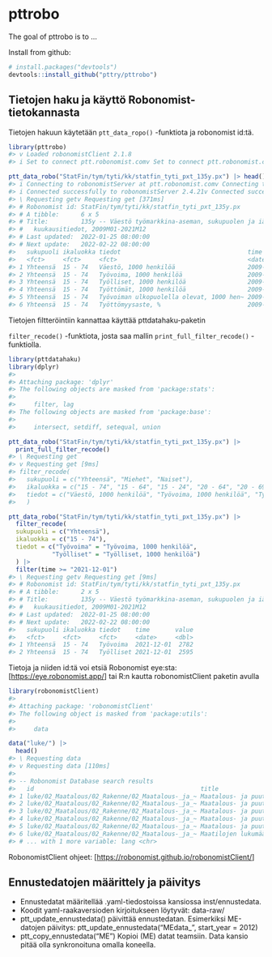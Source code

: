 
<!-- README.md is generated from README.Rmd. Please edit that file -->

# pttrobo

<!-- badges: start -->
<!-- badges: end -->

The goal of pttrobo is to …

Install from github:

``` r
# install.packages("devtools")
devtools::install_github("pttry/pttrobo")
```

## Tietojen haku ja käyttö Robonomist-tietokannasta

Tietojen hakuun käytetään `ptt_data_ropo()` -funktiota ja robonomist
id:tä.

``` r
library(pttrobo)
#> v Loaded robonomistClient 2.1.8
#> i Set to connect ptt.robonomist.comv Set to connect ptt.robonomist.com [33ms]

ptt_data_robo("StatFin/tym/tyti/kk/statfin_tyti_pxt_135y.px") |> head()
#> i Connecting to robonomistServer at ptt.robonomist.comv Connecting to robonomistServer at ptt.robonomist.com [114ms]
#> i Connected successfully to robonomistServer 2.4.21v Connected successfully to robonomistServer 2.4.21 [34ms]
#> \ Requesting getv Requesting get [371ms]
#> # Robonomist id: StatFin/tym/tyti/kk/statfin_tyti_pxt_135y.px
#> # A tibble:      6 x 5
#> # Title:         135y -- Väestö työmarkkina-aseman, sukupuolen ja iän mukaan,
#> #   kuukausitiedot, 2009M01-2021M12
#> # Last updated:  2022-01-25 08:00:00
#> # Next update:   2022-02-22 08:00:00
#>   sukupuoli ikaluokka tiedot                                   time        value
#>   <fct>     <fct>     <fct>                                    <date>      <dbl>
#> 1 Yhteensä  15 - 74   Väestö, 1000 henkilöä                    2009-01-01 4015  
#> 2 Yhteensä  15 - 74   Työvoima, 1000 henkilöä                  2009-01-01 2614  
#> 3 Yhteensä  15 - 74   Työlliset, 1000 henkilöä                 2009-01-01 2427  
#> 4 Yhteensä  15 - 74   Työttömät, 1000 henkilöä                 2009-01-01  187  
#> 5 Yhteensä  15 - 74   Työvoiman ulkopuolella olevat, 1000 hen~ 2009-01-01 1401  
#> 6 Yhteensä  15 - 74   Työttömyysaste, %                        2009-01-01    7.2
```

Tietojen filtteröintiin kannattaa käyttää pttdatahaku-paketin

`filter_recode()` -funktiota, josta saa mallin
`print_full_filter_recode()` -funktiolla.

``` r
library(pttdatahaku)
library(dplyr)
#> 
#> Attaching package: 'dplyr'
#> The following objects are masked from 'package:stats':
#> 
#>     filter, lag
#> The following objects are masked from 'package:base':
#> 
#>     intersect, setdiff, setequal, union

ptt_data_robo("StatFin/tym/tyti/kk/statfin_tyti_pxt_135y.px") |> 
  print_full_filter_recode()
#> \ Requesting get
#> v Requesting get [9ms]
#> filter_recode(
#>   sukupuoli = c("Yhteensä", "Miehet", "Naiset"),
#>   ikaluokka = c("15 - 74", "15 - 64", "15 - 24", "20 - 64", "20 - 69", "25 - 34", "35 - 44", "45 - 54", "55 - 64"),
#>   tiedot = c("Väestö, 1000 henkilöä", "Työvoima, 1000 henkilöä", "Työlliset, 1000 henkilöä", "Työttömät, 1000 henkilöä", "Työvoiman ulkopuolella olevat, 1000 henkilöä", "Työttömyysaste, %", "Työllisyysaste, %", "Työvoimaosuus, %")
#>   )

ptt_data_robo("StatFin/tym/tyti/kk/statfin_tyti_pxt_135y.px") |> 
  filter_recode(
  sukupuoli = c("Yhteensä"),
  ikaluokka = c("15 - 74"),
  tiedot = c("Työvoima" = "Työvoima, 1000 henkilöä", 
            "Työlliset" = "Työlliset, 1000 henkilöä")
  ) |> 
  filter(time >= "2021-12-01")
#> \ Requesting getv Requesting get [9ms]
#> # Robonomist id: StatFin/tym/tyti/kk/statfin_tyti_pxt_135y.px
#> # A tibble:      2 x 5
#> # Title:         135y -- Väestö työmarkkina-aseman, sukupuolen ja iän mukaan,
#> #   kuukausitiedot, 2009M01-2021M12
#> # Last updated:  2022-01-25 08:00:00
#> # Next update:   2022-02-22 08:00:00
#>   sukupuoli ikaluokka tiedot    time       value
#>   <fct>     <fct>     <fct>     <date>     <dbl>
#> 1 Yhteensä  15 - 74   Työvoima  2021-12-01  2782
#> 2 Yhteensä  15 - 74   Työlliset 2021-12-01  2595
```

Tietoja ja niiden id:tä voi etsiä Robonomist eye:sta:
\[<https://eye.robonomist.app/>\] tai R:n kautta robonomistClient
paketin avulla

``` r
library(robonomistClient)
#> 
#> Attaching package: 'robonomistClient'
#> The following object is masked from 'package:utils':
#> 
#>     data

data("luke/") |> 
  head()
#> \ Requesting data
#> v Requesting data [110ms]
#> 
#> -- Robonomist Database search results
#>   id                                              title                         
#> 1 luke/02_Maatalous/02_Rakenne/02_Maatalous-_ja_~ Maatalous- ja puutarhayrityst~
#> 2 luke/02_Maatalous/02_Rakenne/02_Maatalous-_ja_~ Maatalous- ja puutarhayrityst~
#> 3 luke/02_Maatalous/02_Rakenne/02_Maatalous-_ja_~ Maatalous- ja puutarhayrityst~
#> 4 luke/02_Maatalous/02_Rakenne/02_Maatalous-_ja_~ Maatalous- ja puutarhayrityst~
#> 5 luke/02_Maatalous/02_Rakenne/02_Maatalous-_ja_~ Maatalous- ja puutarhayrityst~
#> 6 luke/02_Maatalous/02_Rakenne/02_Maatalous-_ja_~ Maatilojen lukumäärä alueitta~
#> # ... with 1 more variable: lang <chr>
```

RobonomistClient ohjeet:
\[<https://robonomist.github.io/robonomistClient/>\]

## Ennustedatojen määrittely ja päivitys

-   Ennustedatat määritellää .yaml-tiedostoissa kansiossa
    inst/ennustedata.
-   Koodit yaml-raakaversioden kirjoitukseen löytyvät: data-raw/
-   ptt_update_ennustedata() päivittää ennustedatan. Esimerkiksi
    ME-datojen päivitys: ptt_update_ennustedata(“MEdata\_”, start_year
    = 2012)
-   ptt_copy_ennustedata(“ME”) Kopioi (ME) datat teamsiin. Data kansio
    pitää olla synkronoituna omalla koneella.
